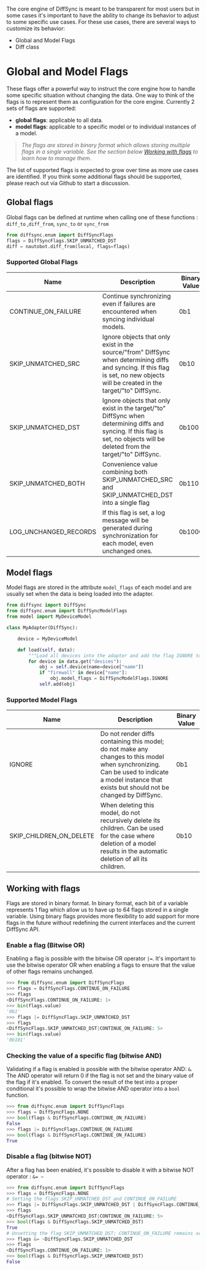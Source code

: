 
The core engine of DiffSync is meant to be transparent for most users but in some cases it's important to have the ability to change its behavior to adjust to some specific use cases. For these use cases, there are several ways to customize its behavior:
 - Global and Model Flags
 - Diff class

# Global and Model Flags

These flags offer a powerful way to instruct the core engine how to handle some specific situation without changing the data. One way to think of the flags is to represent them as configuration for the core engine. Currently 2 sets of flags are supported:
- **global flags**: applicable to all data.
- **model flags**: applicable to a specific model or to individual instances of a model.

> *The flags are stored in binary format which allows storing multiple flags in a single variable. See the section below [Working with flags](#working-with-flags) to learn how to manage them.*

The list of supported flags is expected to grow over time as more use cases are identified. If you think some additional flags should be supported, please reach out via Github to start a discussion.

## Global flags

Global flags can be defined at runtime when calling one of these functions : `diff_to` ,`diff_from`,  `sync_to` or `sync_from`

```python
from diffsync.enum import DiffSyncFlags
flags = DiffSyncFlags.SKIP_UNMATCHED_DST
diff = nautobot.diff_from(local, flags=flags)
```

### Supported Global Flags

| Name | Description | Binary Value |
|---|---|---|
| CONTINUE_ON_FAILURE | Continue synchronizing even if failures are encountered when syncing individual models. | 0b1 |
| SKIP_UNMATCHED_SRC | Ignore objects that only exist in the source/"from" DiffSync when determining diffs and syncing.  If this flag is set, no new objects will be created in the target/"to" DiffSync. | 0b10 |
| SKIP_UNMATCHED_DST | Ignore objects that only exist in the target/"to" DiffSync when determining diffs and syncing.  If this flag is set, no objects will be deleted from the target/"to" DiffSync. | 0b100 |
| SKIP_UNMATCHED_BOTH | Convenience value combining both SKIP_UNMATCHED_SRC and SKIP_UNMATCHED_DST into a single flag | 0b110 |
| LOG_UNCHANGED_RECORDS | If this flag is set, a log message will be generated during synchronization for each model, even unchanged ones. | 0b1000 |

## Model flags

Model flags are stored in the attribute `model_flags` of each model and are usually set when the data is being loaded into the adapter.

```python
from diffsync import DiffSync
from diffsync.enum import DiffSyncModelFlags
from model import MyDeviceModel

class MyAdapter(DiffSync):

    device = MyDeviceModel

    def load(self, data):
        """Load all devices into the adapter and add the flag IGNORE to all firewall devices."""
        for device in data.get("devices"):
            obj = self.device(name=device["name"])
            if "firewall" in device["name"]:
                obj.model_flags = DiffSyncModelFlags.IGNORE
            self.add(obj)
```

### Supported Model Flags

| Name | Description | Binary Value |
|---|---|---|
| IGNORE | Do not render diffs containing this model; do not make any changes to this model when synchronizing.  Can be used to indicate a model instance that exists but should not be changed by DiffSync. | 0b1 |
| SKIP_CHILDREN_ON_DELETE | When deleting this model, do not recursively delete its children. Can be used for the case where deletion of a model results in the automatic deletion of all its children. | 0b10 |

## Working with flags

Flags are stored in binary format. In binary format, each bit of a variable represents 1 flag which allow us to have up to 64 flags stored in a single variable. Using binary flags provides more flexibility to add support for more flags in the future without redefining the current interfaces and the current DiffSync API.

### Enable a flag (Bitwise OR)

Enabling a flag is possible with the bitwise OR operator `|=`. It's important to use the bitwise operator OR when enabling a flags to ensure that the value of other flags remains unchanged.

```python
>>> from diffsync.enum import DiffSyncFlags
>>> flags = DiffSyncFlags.CONTINUE_ON_FAILURE
>>> flags
<DiffSyncFlags.CONTINUE_ON_FAILURE: 1>
>>> bin(flags.value)
'0b1'
>>> flags |= DiffSyncFlags.SKIP_UNMATCHED_DST
>>> flags
<DiffSyncFlags.SKIP_UNMATCHED_DST|CONTINUE_ON_FAILURE: 5>
>>> bin(flags.value)
'0b101'
```

### Checking the value of a specific flag (bitwise AND)

Validating if a flag is enabled is possible with the bitwise operator AND: `&`. The AND operator will return 0 if the flag is not set and the binary value of the flag if it's enabled. To convert the result of the test into a proper conditional it's possible to wrap the bitwise AND operator into a `bool` function.

```python
>>> from diffsync.enum import DiffSyncFlags
>>> flags = DiffSyncFlags.NONE
>>> bool(flags & DiffSyncFlags.CONTINUE_ON_FAILURE)
False
>>> flags |= DiffSyncFlags.CONTINUE_ON_FAILURE
>>> bool(flags & DiffSyncFlags.CONTINUE_ON_FAILURE)
True
```

### Disable a flag (bitwise NOT)

After a flag has been enabled, it's possible to disable it with a bitwise NOT operator : `&= ~`

```python
>>> from diffsync.enum import DiffSyncFlags
>>> flags = DiffSyncFlags.NONE
# Setting the flags SKIP_UNMATCHED_DST and CONTINUE_ON_FAILURE
>>> flags |= DiffSyncFlags.SKIP_UNMATCHED_DST | DiffSyncFlags.CONTINUE_ON_FAILURE
>>> flags
<DiffSyncFlags.SKIP_UNMATCHED_DST|CONTINUE_ON_FAILURE: 5>
>>> bool(flags & DiffSyncFlags.SKIP_UNMATCHED_DST)
True
# Unsetting the flag SKIP_UNMATCHED_DST; CONTINUE_ON_FAILURE remains set
>>> flags &= ~DiffSyncFlags.SKIP_UNMATCHED_DST
>>> flags
<DiffSyncFlags.CONTINUE_ON_FAILURE: 1>
>>> bool(flags & DiffSyncFlags.SKIP_UNMATCHED_DST)
False
```
